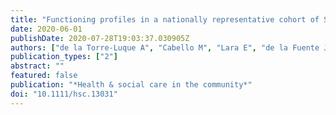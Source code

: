 ```yaml
---
title: "Functioning profiles in a nationally representative cohort of Spanish older adults: A latent class study."
date: 2020-06-01
publishDate: 2020-07-28T19:03:37.030905Z
authors: ["de la Torre-Luque A", "Cabello M", "Lara E", "de la Fuente J", "Miret M", "Sanchez-Niubo A", "Haro JM", "Ayuso-Mateos JL"]
publication_types: ["2"]
abstract: ""
featured: false
publication: "*Health & social care in the community*"
doi: "10.1111/hsc.13031"
---
```


